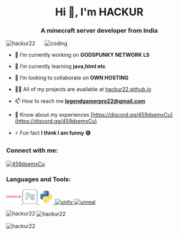 <h1 align="center">Hi 👋, I'm HACKUR</h1>
<h3 align="center">A minecraft server developer from India</h3>

<img align="right" alt="coding" width="400" src="https://user-images.githubusercontent.com/55389276/140866485-8fb1c876-9a8f-4d6a-98dc-08c4981eaf70.gif">

<p align="left"> <img src="https://komarev.com/ghpvc/?username=hackur22&label=Profile%20views&color=0e75b6&style=flat" alt="hackur22" /> </p>

- 🔭 I’m currently working on **GODSPUNKY NETWORK LS**

- 🌱 I’m currently learning **java,html etc**

- 👯 I’m looking to collaborate on **OWN HOSTING**

- 👨‍💻 All of my projects are available at [hackur22.github.io](hackur22.github.io)

- 📫 How to reach me **legendgamerpro22@gmail.com**

- 📄 Know about my experiences [https://discord.gg/459dsemxCu](https://discord.gg/459dsemxCu)

- ⚡ Fun fact **I think I am funny 😅**

<h3 align="left">Connect with me:</h3>
<p align="left">
<a href="https://discord.gg/459dsemxCu" target="blank"><img align="center" src="https://raw.githubusercontent.com/rahuldkjain/github-profile-readme-generator/master/src/images/icons/Social/discord.svg" alt="459dsemxCu" height="30" width="40" /></a>
</p>

<h3 align="left">Languages and Tools:</h3>
<p align="left"> <a href="https://www.oracle.com/" target="_blank" rel="noreferrer"> <img src="https://raw.githubusercontent.com/devicons/devicon/master/icons/oracle/oracle-original.svg" alt="oracle" width="40" height="40"/> </a> <a href="https://www.photoshop.com/en" target="_blank" rel="noreferrer"> <img src="https://raw.githubusercontent.com/devicons/devicon/master/icons/photoshop/photoshop-line.svg" alt="photoshop" width="40" height="40"/> </a> <a href="https://www.python.org" target="_blank" rel="noreferrer"> <img src="https://raw.githubusercontent.com/devicons/devicon/master/icons/python/python-original.svg" alt="python" width="40" height="40"/> </a> <a href="https://unity.com/" target="_blank" rel="noreferrer"> <img src="https://www.vectorlogo.zone/logos/unity3d/unity3d-icon.svg" alt="unity" width="40" height="40"/> </a> <a href="https://unrealengine.com/" target="_blank" rel="noreferrer"> <img src="https://raw.githubusercontent.com/kenangundogan/fontisto/036b7eca71aab1bef8e6a0518f7329f13ed62f6b/icons/svg/brand/unreal-engine.svg" alt="unreal" width="40" height="40"/> </a> </p>

<p><img align="left" src="https://github-readme-stats.vercel.app/api/top-langs?username=hackur22&show_icons=true&locale=en&layout=compact" alt="hackur22" /></p>

<p>&nbsp;<img align="center" src="https://github-readme-stats.vercel.app/api?username=hackur22&show_icons=true&locale=en" alt="hackur22" /></p>

<p><img align="center" src="https://github-readme-streak-stats.herokuapp.com/?user=hackur22&" alt="hackur22" /></p>
